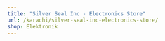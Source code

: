 ```yaml
---
title: "Silver Seal Inc - Electronics Store"
url: /karachi/silver-seal-inc-electronics-store/
shop: Elektronik
---
```

